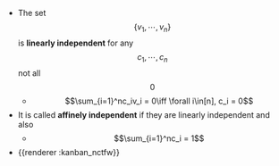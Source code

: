- The set $$\{v_1, \cdots, v_n\}$$ is **linearly independent** for any $$c_1, \cdots, c_n$$ not all $$0$$
	- $$\sum_{i=1}^nc_iv_i = 0\iff \forall i\in[n], c_i = 0$$
- It is called **affinely independent** if they are linearly independent and also
	- $$\sum_{i=1}^nc_i = 1$$
- {{renderer :kanban_nctfw}}